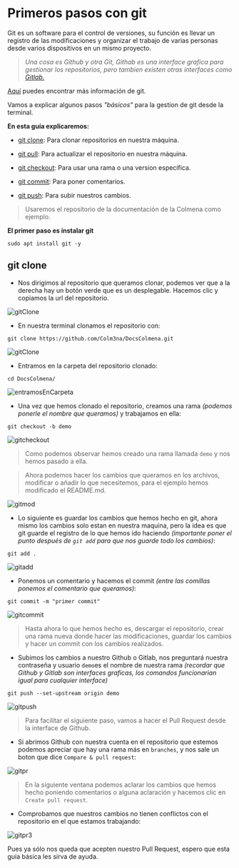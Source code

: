 # Primeros pasos con git

Git es un software para el control de versiones, su función es llevar un registro de las modificaciones y organizar el trabajo de varias personas desde varios dispositivos en un mismo proyecto.

> _Una cosa es Github y otra Git, Githab es una interface grafica para gestionar los repositorios, pero tambien existen otras interfaces como [Gitlab.](https://gitlab.com)_

[Aquí](https://git-scm.com) puedes encontrar más información de git.

Vamos a explicar algunos pasos _"básicos"_ para la gestion de git desde la terminal.

**En esta guía explicaremos:**

- [git clone](https://git-scm.com/docs/git-clone): Para clonar repositorios en nuestra máquina.

- [git pull](https://git-scm.com/docs/git-pull): Para actualizar el repositorio en nuestra máquina.

- [git checkout](https://git-scm.com/docs/git-checkout): Para usar una rama o una version específica.

- [git commit](https://git-scm.com/docs/git-commit): Para poner comentarios.

- [git push](https://git-scm.com/docs/git-push): Para subir nuestros cambios.

> Usaremos el repositorio de la documentación de la Colmena como ejemplo.

**El primer paso es instalar git**

`sudo apt install git -y`

## git clone

* Nos dirigimos al repositorio que queramos clonar, podemos ver que a la derecha hay un botón verde que es un desplegable. Hacemos clic y copiamos la url del repositorio.

![gitClone](/images/git/git1.png)

* En nuestra terminal clonamos el repositorio con:

`git clone https://github.com/Colm3na/DocsColmena.git`

![gitClone](/images/git/git2.png)

* Entramos en la carpeta del repositorio clonado:

`cd DocsColmena/`

![entramosEnCarpeta](/images/git/git3.png)

* Una vez que hemos clonado el repositorio, creamos una rama _(podemos ponerle el nombre que queramos)_ y trabajamos en ella:

`git checkout -b demo`

![gitcheckout](/images/git/git4.png)

> Como podemos observar hemos creado una rama llamada `demo` y nos hemos pasado a ella.

> Ahora podemos hacer los cambios que queramos en los archivos, modificar o añadir lo que necesitemos, para el ejemplo hemos modificado el README.md.

![gitmod](/images/git/git5.png)

* Lo siguiente es guardar los cambios que hemos hecho en git, ahora mismo los cambios solo estan en nuestra maquina, pero la idea es que git guarde el registro de lo que hemos ido haciendo _(importante poner el punto después de `git add` para que nos guarde todo los cambios)_:

`git add .`

![gitadd](/images/git/git6.png)

* Ponemos un comentario y hacemos el commit _(entre las comillas ponemos el comentario que queramos)_:

`git commit -m "primer commit"`

![gitcommit](/images/git/git7.png)

> Hasta ahora lo que hemos hecho es, descargar el repositorio, crear una rama nueva donde hacer las modificaciones, guardar los cambios y hacer un commit con los cambios realizados.

* Subimos los cambios a nuestro Github o Gitlab, nos preguntará nuestra contraseña y usuario `demo`es el nombre de nuestra rama _(recordar que Github y Gitlab son interfaces graficas, los comandos funcionarian igual para cualquier interface)_

`git push --set-upstream origin demo`

![gitpush](/images/git/git8.png)

> Para facilitar el siguiente paso, vamos a hacer el Pull Request desde la interface de Github.

* Si abrimos Github con nuestra cuenta en el repositorio que estemos podemos apreciar que hay una rama más en `branches`, y nos sale un boton que dice `Compare & pull request`:

![gitpr](/images/git/git9.png)

>En la siguiente ventana podemos aclarar los cambios que hemos hecho poniendo comentarios o alguna aclaración y hacemos clic en `Create pull request`.

* Comprobamos que nuestros cambios no tienen conflictos con el repositorio en el que estamos trabajando:

![gitpr3](/images/git/git10.png)

Pues ya sólo nos queda que acepten nuestro Pull Request, espero que esta guía básica les sirva de ayuda.